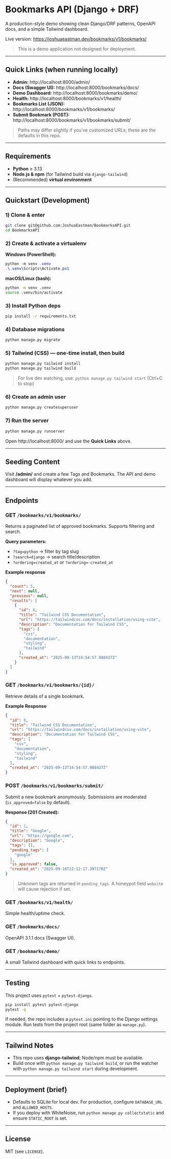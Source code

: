 # Bookmarks API (Django + DRF)

A production-style demo showing clean Django/DRF patterns, OpenAPI docs, and a simple Tailwind dashboard.

Live version: https://joshuaeastman.dev/bookmarks/v1/bookmarks/

> This is a demo application not designed for deployment.

---

## Quick Links (when running locally)

* **Admin:** http://localhost:8000/admin/
* **Docs (Swagger UI):** http://localhost:8000/bookmarks/docs/
* **Demo Dashboard:** http://localhost:8000/bookmarks/demo/
* **Health:** http://localhost:8000/bookmarks/v1/health/
* **Bookmarks List (JSON):** http://localhost:8000/bookmarks/v1/bookmarks/
* **Submit Bookmark (POST):** http://localhost:8000/bookmarks/v1/bookmarks/submit/

> Paths may differ slightly if you’ve customized URLs; these are the defaults in this repo.

---

## Requirements

* **Python** ≥ 3.13
* **Node.js & npm** (for Tailwind build via `django-tailwind`)
* (Recommended) **virtual environment**

---

## Quickstart (Development)

### 1) Clone & enter

```bash
git clone git@github.com:JoshuaEastman/BookmarksAPI.git
cd BookmarksAPI
```

### 2) Create & activate a virtualenv

**Windows (PowerShell):**

```powershell
python -m venv .venv
.\.venv\Scripts\Activate.ps1
```

**macOS/Linux (bash):**

```bash
python -m venv .venv
source .venv/bin/activate
```

### 3) Install Python deps

```bash
pip install -r requirements.txt
```

### 4) Database migrations

```bash
python manage.py migrate
```

### 5) Tailwind (CSS) — one-time install, then build

```bash
python manage.py tailwind install
python manage.py tailwind build
```

> For live dev watching, use: `python manage.py tailwind start` (Ctrl+C to stop)

### 6) Create an admin user

```bash
python manage.py createsuperuser
```

### 7) Run the server

```bash
python manage.py runserver
```

Open http://localhost:8000/ and use the **Quick Links** above.

---

## Seeding Content

Visit **/admin/** and create a few Tags and Bookmarks. The API and demo dashboard will display whatever you add.

---

## Endpoints

### GET `/bookmarks/v1/bookmarks/`

Returns a paginated list of approved bookmarks. Supports filtering and search.

**Query parameters:**

* `?tag=python` → filter by tag slug
* `?search=django` → search title/description
* `?ordering=created_at` or `?ordering=-created_at`

**Example response**

```json
{
  "count": 5,
  "next": null,
  "previous": null,
  "results": [
    {
      "id": 8,
      "title": "Tailwind CSS Documentation",
      "url": "https://tailwindcss.com/docs/installation/using-vite",
      "description": "Documentation for Tailwind CSS",
      "tags": [
        "css",
        "documentation",
        "styling",
        "tailwind"
      ],
      "created_at": "2025-09-13T14:54:57.988437Z"
    }
  ]
}
```

### GET `/bookmarks/v1/bookmarks/{id}/`

Retrieve details of a single bookmark.

**Example Response**
```json
{
  "id": 8,
  "title": "Tailwind CSS Documentation",
  "url": "https://tailwindcss.com/docs/installation/using-vite",
  "description": "Documentation for Tailwind CSS",
  "tags": [
    "css",
    "documentation",
    "styling",
    "tailwind"
  ],
  "created_at": "2025-09-13T14:54:57.988437Z"
}
```

### POST `/bookmarks/v1/bookmarks/submit/`

Submit a new bookmark anonymously. Submissions are moderated (`is_approved=false` by default).

**Response (201 Created):**

```json
{
  "id": 1,
  "title": "Google",
  "url": "https://google.com",
  "description": "Google",
  "tags": [],
  "pending_tags": [
    "google"
  ],
  "is_approved": false,
  "created_at": "2025-09-16T22:12:17.397178Z"
}
```

> Unknown tags are returned in `pending_tags`.
> A honeypot field `website` will cause rejection if set.

### GET `/bookmarks/v1/health/`

Simple health/uptime check.

### GET `/bookmarks/docs/`

OpenAPI 3.1.1 docs (Swagger UI).

### GET `/bookmarks/demo/`

A small Tailwind dashboard with quick links to endpoints.

---

## Testing

This project uses `pytest` + `pytest-django`.

```bash
pip install pytest pytest-django
pytest -q
```

If needed, the repo includes a `pytest.ini` pointing to the Django settings module. Run tests from the project root (same folder as `manage.py`).

---

## Tailwind Notes

* This repo uses **django-tailwind**; Node/npm must be available.
* Build once with `python manage.py tailwind build`, or run the watcher with `python manage.py tailwind start` during development.

---

## Deployment (brief)

* Defaults to SQLite for local dev. For production, configure `DATABASE_URL` and `ALLOWED_HOSTS`.
* If you deploy with WhiteNoise, run `python manage.py collectstatic` and ensure `STATIC_ROOT` is set.

---

## License

MIT (see `LICENSE`).
